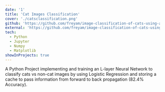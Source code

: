 ```yaml
---
date: '1'
title: 'Cat Images Classification'
cover: './catsclassification.png'
github: 'https://github.com/freyam/image-classification-of-cats-using-a-neural-network'
external: 'https://github.com/freyam/image-classification-of-cats-using-a-neural-network'
tech:
  - Python
  - Jupyter
  - Numpy
  - Matplotlib
showInProjects: true
---
```


A Python Project implementing and training an L-layer Neural Network to classify cats vs non-cat images by using Logistic Regression and storing a cache to pass information from forward to back propagation (82.4% Accuracy).
